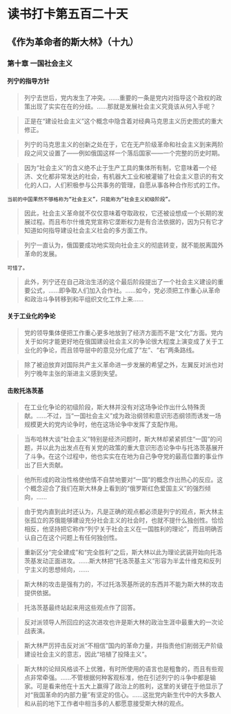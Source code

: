 # 读书打卡第五百二十天
## 《作为革命者的斯大林》（十九）
### 第十章 一国社会主义
#### 列宁的指导方针

> 列宁去世后，党内发生了冲突。……重要的一条是党内对指导这个政权的政策出现了实实在在的分歧。……那就是发展社会主义究竟该从何入手呢？

> 正是在“建设社会主义”这个概念中隐含着对经典马克思主义历史图式的重大修正。

> 列宁的马克思主义的创新之处在于，它在无产阶级革命和社会主义到来两阶段之间又设置了——例如俄国这样一个落后国家——一个完整的历史时期。

> 因为“社会主义”的含义绝不止于生产工具的集体所有制，它意味着一个经济、文化都非常发达的社会，有机器大工业和被灌输了社会主义意识的有文化的人口，人们积极参与公共事务的管理，自愿从事各种合作形式的工作。
```
当前的中国果然不够格称为“社会主义”，只能称为“社会主义初级阶段”。
```
> 因此，社会主义革命就不仅仅意味着夺取政权，它还被设想成一个长期的发展过程。而且布尔什维克党宣称它垄断权力是有合法依据的，因为只有它才知道如何指导建设社会主义社会的多方面工作。

> 列宁一直认为，俄国要成功地实现向社会主义的彻底转变，就不能脱离国外革命的发展。
```
可惜了。
```
> 此外，列宁还在自己政治生活的这个最后阶段提出了一个社会主义建设的重要公式，……即争取人们加入合作社。……如今，党必须把工作重心从革命和政治斗争转移到和平组织文化工作上来……

#### 关于工业化的争论

> 党的领导集体便把工作重心更多地放到了经济方面而不是“文化”方面。党内关于如何才能更好地在俄国建设社会主义的争论很大程度上演变成了关于工业化的争论，而且领导层中的意见分化成了“左”、“右”两条路线。

> 除了被迫放弃对国际共产主义革命进一步发展的希望之外，左翼反对派也对列宁晚年主张的渐进主义感到失望。

#### 击败托洛茨基

> 在工业化争论的初级阶段，斯大林并没有对这场争论作出什么特殊贡献。……不过，当“一国社会主义”成为政治纲领和意识形态纲领而诱发一场规模更大的党内论争时，他在这场论争中发挥了支配作用。

> 当布哈林大谈“社会主义”特别是经济问题时，斯大林却紧紧抓住“一国”的问题，并以此为出发点在有关党的政策的重大意识形态论争中与托洛茨基展开了斗争。在这个过程中，他也实实在在地为自己争夺党的最高位置的事业作出了巨大贡献。

> 他所形成的政治性格使他情不自禁地要对“一国”的概念作出热心的反应。这个概念迎合了我们在斯大林身上看到的“俄罗斯红色爱国主义”的强烈倾向，……

> 由于党内直到此时还认为，凡是正确的观点都必须是列宁的观点，斯大林主张孤立的苏俄能够建设充分社会主义的社会时，也就不提什么独创性。恰恰相反，他坚持把它称作“列宁关于社会主义在一国胜利的理论”，而且明确否认自己在这个问题上有任何独创性。

> 重新区分“完全建成”和“完全胜利”之后，斯大林以此为理论武装开始向托洛茨基发动正面进攻。……斯大林把“托洛茨基主义”形容为半孟什维克和反列宁主义的思想倾向，……

> 斯大林的攻击是强有力的，不过托洛茨基所说的东西并不能为斯大林的攻击提供依据。

> 托洛茨基最终站起来用这些观点作了回答。

> 反对派领导人所回应的这次进攻也许是斯大林的政治生涯中最重大的一次论战表演。

> 斯大林严厉抨击反对派“不相信”国内的革命力量，并指责他们削弱无产阶级建设社会主义的意志，因此“培植了投降主义”。

> 斯大林的论辩风格谈不上优雅，有时所使用的语言也是粗鲁的，而且有些观点非常牵强。……不管根据何种客观标准，他在引述列宁的斗争中都是输家。可是看来他在十五大上赢得了政治上的胜利，这里的关键在于他显示了对“我国革命的内部力量”有坚定的信心。……这批党内新生代中的大多数人和从前的地下工作者中相当多的人都愿意接受斯大林的观点。

> 